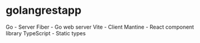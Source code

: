 # golangrestapp

Go - Server
Fiber - Go web server
Vite - Client
Mantine - React component library
TypeScript - Static types
